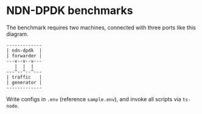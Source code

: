 # NDN-DPDK benchmarks

The benchmark requires two machines, connected with three ports like this diagram.

```
-------------
| ndn-dpdk  |
| forwarder |
---v--v--v---
   |  |  |
---^--^--^---
| traffic   |
| generator |
-------------
```

Write configs in `.env` (reference `sample.env`), and invoke all scripts via `ts-node`.
